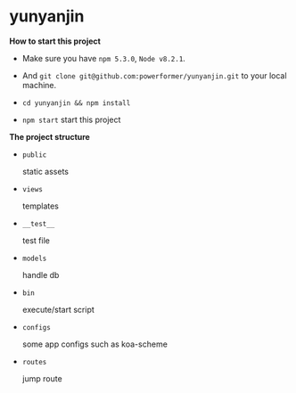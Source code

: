 # yunyanjin

**How to start this project**

- Make sure you have `npm 5.3.0`, `Node v8.2.1`.

- And `git clone git@github.com:powerformer/yunyanjin.git` to your local machine.

- `cd yunyanjin && npm install`

- `npm start` start this project


**The project structure**
- `public` 

  static assets

- `views`

  templates

- `__test__`

  test file

- `models`

  handle db 

- `bin`

  execute/start script

- `configs`

  some app configs such as koa-scheme

- `routes`

  jump route